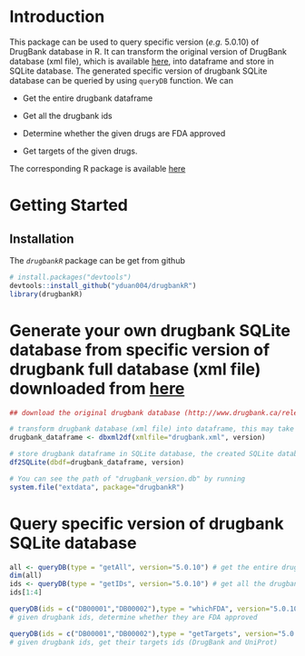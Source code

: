 # Introduction 
This package can be used to query specific version (*e.g.* 5.0.10) of DrugBank database in R. It can transform the original version of DrugBank database (xml file), which is available [here](http://www.drugbank.ca/releases/latest), into dataframe and store in SQLite database. The generated specific version of drugbank SQLite database can be queried by using `queryDB` function. We can

* Get the entire drugbank dataframe

* Get all the drugbank ids

* Determine whether the given drugs are FDA approved

* Get targets of the given drugs.

The corresponding R package is available <a href="https://github.com/yduan004/drugbankR">here</a>

# Getting Started

## Installation

The _`drugbankR`_ package can be get from github

```r
# install.packages("devtools")
devtools::install_github("yduan004/drugbankR")
library(drugbankR)
```

# Generate your own drugbank SQLite database from specific version of drugbank full database (xml file) downloaded from [here](http://www.drugbank.ca/releases/latest)

```r
## download the original drugbank database (http://www.drugbank.ca/releases/latest) (xml file) into your current directory and rename as drugbank.xml 

# transform drugbank database (xml file) into dataframe, this may take about 20 minutes. Argument version is the version of downloaded xml file. We currently have version 5.0.10
drugbank_dataframe <- dbxml2df(xmlfile="drugbank.xml", version) 

# store drugbank dataframe in SQLite database, the created SQLite database (drugbank_version.db) is under "extdata" directory of "drugbankR" package.
df2SQLite(dbdf=drugbank_dataframe, version)

# You can see the path of "drugbank_version.db" by running
system.file("extdata", package="drugbankR")
```

# Query specific version of drugbank SQLite database

```r
all <- queryDB(type = "getAll", version="5.0.10") # get the entire drugbank dataframe
dim(all)
ids <- queryDB(type = "getIDs", version="5.0.10") # get all the drugbank ids
ids[1:4]

queryDB(ids = c("DB00001","DB00002"),type = "whichFDA", version="5.0.10") 
# given drugbank ids, determine whether they are FDA approved

queryDB(ids = c("DB00001","DB00002"),type = "getTargets", version="5.0.10") 
# given drugbank ids, get their targets ids (DrugBank and UniProt)
```
